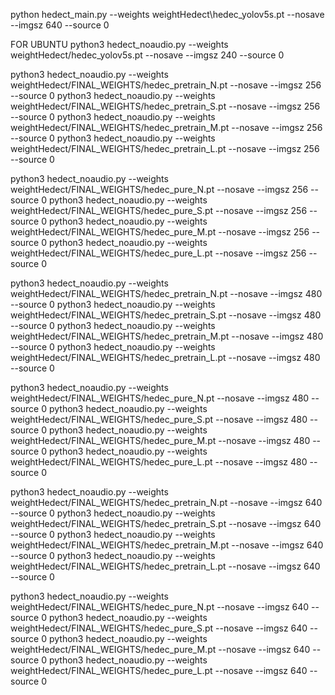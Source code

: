 python hedect_main.py --weights weightHedect\hedec_yolov5s.pt --nosave --imgsz 640 --source 0

FOR UBUNTU
python3 hedect_noaudio.py --weights weightHedect/hedec_yolov5s.pt --nosave --imgsz 240 --source 0

python3 hedect_noaudio.py --weights weightHedect/FINAL_WEIGHTS/hedec_pretrain_N.pt --nosave --imgsz 256 --source 0
python3 hedect_noaudio.py --weights weightHedect/FINAL_WEIGHTS/hedec_pretrain_S.pt --nosave --imgsz 256 --source 0
python3 hedect_noaudio.py --weights weightHedect/FINAL_WEIGHTS/hedec_pretrain_M.pt --nosave --imgsz 256 --source 0
python3 hedect_noaudio.py --weights weightHedect/FINAL_WEIGHTS/hedec_pretrain_L.pt --nosave --imgsz 256 --source 0

python3 hedect_noaudio.py --weights weightHedect/FINAL_WEIGHTS/hedec_pure_N.pt --nosave --imgsz 256 --source 0
python3 hedect_noaudio.py --weights weightHedect/FINAL_WEIGHTS/hedec_pure_S.pt --nosave --imgsz 256 --source 0
python3 hedect_noaudio.py --weights weightHedect/FINAL_WEIGHTS/hedec_pure_M.pt --nosave --imgsz 256 --source 0
python3 hedect_noaudio.py --weights weightHedect/FINAL_WEIGHTS/hedec_pure_L.pt --nosave --imgsz 256 --source 0



python3 hedect_noaudio.py --weights weightHedect/FINAL_WEIGHTS/hedec_pretrain_N.pt --nosave --imgsz 480 --source 0
python3 hedect_noaudio.py --weights weightHedect/FINAL_WEIGHTS/hedec_pretrain_S.pt --nosave --imgsz 480  --source 0
python3 hedect_noaudio.py --weights weightHedect/FINAL_WEIGHTS/hedec_pretrain_M.pt --nosave --imgsz 480  --source 0
python3 hedect_noaudio.py --weights weightHedect/FINAL_WEIGHTS/hedec_pretrain_L.pt --nosave --imgsz 480  --source 0

python3 hedect_noaudio.py --weights weightHedect/FINAL_WEIGHTS/hedec_pure_N.pt --nosave --imgsz 480  --source 0
python3 hedect_noaudio.py --weights weightHedect/FINAL_WEIGHTS/hedec_pure_S.pt --nosave --imgsz 480  --source 0
python3 hedect_noaudio.py --weights weightHedect/FINAL_WEIGHTS/hedec_pure_M.pt --nosave --imgsz 480  --source 0
python3 hedect_noaudio.py --weights weightHedect/FINAL_WEIGHTS/hedec_pure_L.pt --nosave --imgsz 480  --source 0



python3 hedect_noaudio.py --weights weightHedect/FINAL_WEIGHTS/hedec_pretrain_N.pt --nosave --imgsz 640 --source 0
python3 hedect_noaudio.py --weights weightHedect/FINAL_WEIGHTS/hedec_pretrain_S.pt --nosave --imgsz 640  --source 0
python3 hedect_noaudio.py --weights weightHedect/FINAL_WEIGHTS/hedec_pretrain_M.pt --nosave --imgsz 640  --source 0
python3 hedect_noaudio.py --weights weightHedect/FINAL_WEIGHTS/hedec_pretrain_L.pt --nosave --imgsz 640  --source 0

python3 hedect_noaudio.py --weights weightHedect/FINAL_WEIGHTS/hedec_pure_N.pt --nosave --imgsz 640  --source 0
python3 hedect_noaudio.py --weights weightHedect/FINAL_WEIGHTS/hedec_pure_S.pt --nosave --imgsz 640  --source 0
python3 hedect_noaudio.py --weights weightHedect/FINAL_WEIGHTS/hedec_pure_M.pt --nosave --imgsz 640  --source 0
python3 hedect_noaudio.py --weights weightHedect/FINAL_WEIGHTS/hedec_pure_L.pt --nosave --imgsz 640  --source 0